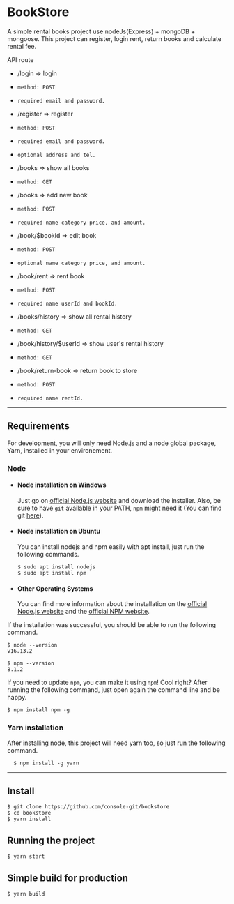 # BookStore

A simple rental books project use nodeJs(Express) + mongoDB + mongoose.
This project can register, login rent, return books and calculate rental fee.

  API route 
  - /login => login
  -     method: POST
  -     required email and password.
  - /register => register
  -     method: POST
  -     required email and password. 
  -     optional address and tel.
  - /books => show all books
  -     method: GET
  - /books => add new book
  -     method: POST
  -     required name category price, and amount. 
  - /book/$bookId => edit book
  -     method: POST
  -     optional name category price, and amount. 
  - /book/rent => rent book
  -     method: POST
  -     required name userId and bookId. 
  - /books/history => show all rental history
  -     method: GET
  - /book/history/$userId => show user's rental history
  -     method: GET
  - /book/return-book => return book to store
  -     method: POST
  -     required name rentId. 

---
## Requirements

For development, you will only need Node.js and a node global package, Yarn, installed in your environement.

### Node
- #### Node installation on Windows

  Just go on [official Node.js website](https://nodejs.org/) and download the installer.
Also, be sure to have `git` available in your PATH, `npm` might need it (You can find git [here](https://git-scm.com/)).

- #### Node installation on Ubuntu

  You can install nodejs and npm easily with apt install, just run the following commands.

      $ sudo apt install nodejs
      $ sudo apt install npm

- #### Other Operating Systems
  You can find more information about the installation on the [official Node.js website](https://nodejs.org/) and the [official NPM website](https://npmjs.org/).

If the installation was successful, you should be able to run the following command.

    $ node --version
    v16.13.2

    $ npm --version
    8.1.2

If you need to update `npm`, you can make it using `npm`! Cool right? After running the following command, just open again the command line and be happy.

    $ npm install npm -g

###
### Yarn installation
  After installing node, this project will need yarn too, so just run the following command.

      $ npm install -g yarn

---

## Install

    $ git clone https://github.com/console-git/bookstore
    $ cd bookstore
    $ yarn install

## Running the project

    $ yarn start

## Simple build for production

    $ yarn build
    
    
